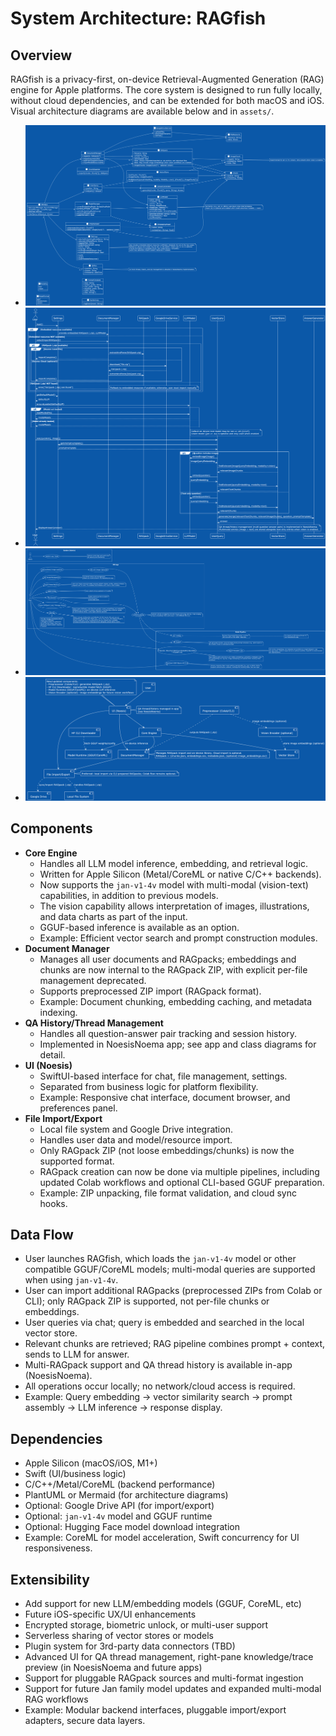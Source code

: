 # System Architecture: RAGfish

## Overview
RAGfish is a privacy-first, on-device Retrieval-Augmented Generation (RAG) engine for Apple platforms. The core system is designed to run fully locally, without cloud dependencies, and can be extended for both macOS and iOS.  
Visual architecture diagrams are available below and in `assets/`.

- ![Class Diagram](../assets/ClassDiagram.png)
- ![Sequence Diagram](../assets/SequenceDiagram.png)
- ![Use Case Diagram](../assets/UseCaseDiagram.png)
- ![Component Diagram](../assets/ComponentDiagram.png)

## Components

- **Core Engine**
  - Handles all LLM model inference, embedding, and retrieval logic.
  - Written for Apple Silicon (Metal/CoreML or native C/C++ backends).
  - Now supports the `jan-v1-4v` model with multi-modal (vision-text) capabilities, in addition to previous models.
  - The vision capability allows interpretation of images, illustrations, and data charts as part of the input.
  - GGUF-based inference is available as an option.
  - Example: Efficient vector search and prompt construction modules.
- **Document Manager**
  - Manages all user documents and RAGpacks; embeddings and chunks are now internal to the RAGpack ZIP, with explicit per-file management deprecated.
  - Supports preprocessed ZIP import (RAGpack format).
  - Example: Document chunking, embedding caching, and metadata indexing.
- **QA History/Thread Management**
  - Handles all question-answer pair tracking and session history.
  - Implemented in NoesisNoema app; see app and class diagrams for detail.
- **UI (Noesis)**
  - SwiftUI-based interface for chat, file management, settings.
  - Separated from business logic for platform flexibility.
  - Example: Responsive chat interface, document browser, and preferences panel.
- **File Import/Export**
  - Local file system and Google Drive integration.
  - Handles user data and model/resource import.
  - Only RAGpack ZIP (not loose embeddings/chunks) is now the supported format.
  - RAGpack creation can now be done via multiple pipelines, including updated Colab workflows and optional CLI-based GGUF preparation.
  - Example: ZIP unpacking, file format validation, and cloud sync hooks.

## Data Flow

- User launches RAGfish, which loads the `jan-v1-4v` model or other compatible GGUF/CoreML models; multi-modal queries are supported when using `jan-v1-4v`.
- User can import additional RAGpacks (preprocessed ZIPs from Colab or CLI); only RAGpack ZIP is supported, not per-file chunks or embeddings.
- User queries via chat; query is embedded and searched in the local vector store.
- Relevant chunks are retrieved; RAG pipeline combines prompt + context, sends to LLM for answer.
- Multi-RAGpack support and QA thread history is available in-app (NoesisNoema).
- All operations occur locally; no network/cloud access is required.
- Example: Query embedding → vector similarity search → prompt assembly → LLM inference → response display.

## Dependencies

- Apple Silicon (macOS/iOS, M1+)
- Swift (UI/business logic)
- C/C++/Metal/CoreML (backend performance)
- PlantUML or Mermaid (for architecture diagrams)
- Optional: Google Drive API (for import/export)
- Optional: `jan-v1-4v` model and GGUF runtime
- Optional: Hugging Face model download integration
- Example: CoreML for model acceleration, Swift concurrency for UI responsiveness.

## Extensibility

- Add support for new LLM/embedding models (GGUF, CoreML, etc)
- Future iOS-specific UX/UI enhancements
- Encrypted storage, biometric unlock, or multi-user support
- Serverless sharing of vector stores or models
- Plugin system for 3rd-party data connectors (TBD)
- Advanced UI for QA thread management, right-pane knowledge/trace preview (in NoesisNoema and future apps)
- Support for pluggable RAGpack sources and multi-format ingestion
- Support for future Jan family model updates and expanded multi-modal RAG workflows
- Example: Modular backend interfaces, pluggable import/export adapters, secure data layers.